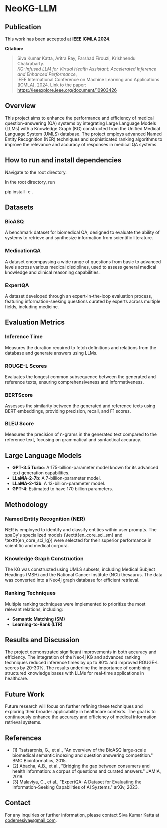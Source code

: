 # NeoKG-LLM

## Publication

This work has been accepted at **IEEE ICMLA 2024**.

**Citation:**

> Siva Kumar Katta, Aritra Ray, Farshad Firouzi, Krishnendu Chakrabarty.  
> *KG-Infused LLM for Virtual Health Assistant: Accelerated Inference and Enhanced Performance*,  
>  IEEE International Conference on Machine Learning and Applications (ICMLA), 2024.
> Link to the paper: https://ieeexplore.ieee.org/document/10903426

## Overview

This project aims to enhance the performance and efficiency of medical question-answering (QA) systems by integrating Large Language Models (LLMs) with a Knowledge Graph (KG) constructed from the Unified Medical Language System (UMLS) database. The project employs advanced Named Entity Recognition (NER) techniques and sophisticated ranking algorithms to improve the relevance and accuracy of responses in medical QA systems.

## How to run and install dependencies
Navigate to the root directory.

In the root directory, run

pip install -e .

## Datasets

### BioASQ
A benchmark dataset for biomedical QA, designed to evaluate the ability of systems to retrieve and synthesize information from scientific literature.

### MedicationQA
A dataset encompassing a wide range of questions from basic to advanced levels across various medical disciplines, used to assess general medical knowledge and clinical reasoning capabilities.

### ExpertQA
A dataset developed through an expert-in-the-loop evaluation process, featuring information-seeking questions curated by experts across multiple fields, including medicine.

## Evaluation Metrics

### Inference Time
Measures the duration required to fetch definitions and relations from the database and generate answers using LLMs.

### ROUGE-L Scores
Evaluates the longest common subsequence between the generated and reference texts, ensuring comprehensiveness and informativeness.

### BERTScore
Assesses the similarity between the generated and reference texts using BERT embeddings, providing precision, recall, and F1 scores.

### BLEU Score
Measures the precision of n-grams in the generated text compared to the reference text, focusing on grammatical and syntactical accuracy.

## Large Language Models

- **GPT-3.5 Turbo**: A 175-billion-parameter model known for its advanced text generation capabilities.
- **LLaMA-2-7b**: A 7-billion-parameter model.
- **LLaMA-2-13b**: A 13-billion-parameter model.
- **GPT-4**: Estimated to have 170 billion parameters.

## Methodology

### Named Entity Recognition (NER)
NER is employed to identify and classify entities within user prompts. The spaCy's specialized models (\texttt{en\_core\_sci\_sm} and \texttt{en\_core\_sci\_lg}) were selected for their superior performance in scientific and medical corpora.

### Knowledge Graph Construction
The KG was constructed using UMLS subsets, including Medical Subject Headings (MSH) and the National Cancer Institute (NCI) thesaurus. The data was converted into a Neo4j graph database for efficient retrieval.

### Ranking Techniques
Multiple ranking techniques were implemented to prioritize the most relevant relations, including:
- **Semantic Matching (SM)**
- **Learning-to-Rank (LTR)**

## Results and Discussion

The project demonstrated significant improvements in both accuracy and efficiency. The integration of the Neo4j KG and advanced ranking techniques reduced inference times by up to 80% and improved ROUGE-L scores by 20-30%. The results underline the importance of combining structured knowledge bases with LLMs for real-time applications in healthcare.

## Future Work

Future research will focus on further refining these techniques and exploring their broader applicability in healthcare contexts. The goal is to continuously enhance the accuracy and efficiency of medical information retrieval systems.

## References
- [1] Tsatsaronis, G., et al., "An overview of the BioASQ large-scale biomedical semantic indexing and question answering competition." BMC Bioinformatics, 2015.
- [2] Abacha, A.B., et al., "Bridging the gap between consumers and health information: a corpus of questions and curated answers." JAMIA, 2019.
- [3] Malaviya, C., et al., "ExpertQA: A Dataset for Evaluating the Information-Seeking Capabilities of AI Systems." arXiv, 2023.

## Contact
For any inquiries or further information, please contact Siva Kumar Katta at codemesiva@gmail.com.

